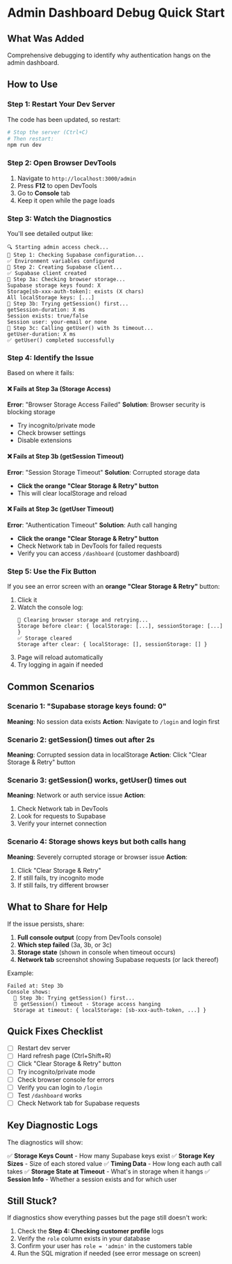 # Admin Dashboard Debug Quick Start

## What Was Added

Comprehensive debugging to identify why authentication hangs on the admin dashboard.

## How to Use

### Step 1: Restart Your Dev Server

The code has been updated, so restart:

```powershell
# Stop the server (Ctrl+C)
# Then restart:
npm run dev
```

### Step 2: Open Browser DevTools

1. Navigate to `http://localhost:3000/admin`
2. Press **F12** to open DevTools
3. Go to **Console** tab
4. Keep it open while the page loads

### Step 3: Watch the Diagnostics

You'll see detailed output like:

```
🔍 Starting admin access check...
📝 Step 1: Checking Supabase configuration...
✅ Environment variables configured
📝 Step 2: Creating Supabase client...
✅ Supabase client created
📝 Step 3a: Checking browser storage...
Supabase storage keys found: X
Storage[sb-xxx-auth-token]: exists (X chars)
All localStorage keys: [...]
📝 Step 3b: Trying getSession() first...
getSession-duration: X ms
Session exists: true/false
Session user: your-email or none
📝 Step 3c: Calling getUser() with 3s timeout...
getUser-duration: X ms
✅ getUser() completed successfully
```

### Step 4: Identify the Issue

Based on where it fails:

#### ❌ Fails at Step 3a (Storage Access)
**Error**: "Browser Storage Access Failed"
**Solution**: Browser security is blocking storage
- Try incognito/private mode
- Check browser settings
- Disable extensions

#### ❌ Fails at Step 3b (getSession Timeout)
**Error**: "Session Storage Timeout"
**Solution**: Corrupted storage data
- **Click the orange "Clear Storage & Retry" button**
- This will clear localStorage and reload

#### ❌ Fails at Step 3c (getUser Timeout)
**Error**: "Authentication Timeout"
**Solution**: Auth call hanging
- **Click the orange "Clear Storage & Retry" button**
- Check Network tab in DevTools for failed requests
- Verify you can access `/dashboard` (customer dashboard)

### Step 5: Use the Fix Button

If you see an error screen with an **orange "Clear Storage & Retry"** button:

1. Click it
2. Watch the console log:
   ```
   🧹 Clearing browser storage and retrying...
   Storage before clear: { localStorage: [...], sessionStorage: [...] }
   ✅ Storage cleared
   Storage after clear: { localStorage: [], sessionStorage: [] }
   ```
3. Page will reload automatically
4. Try logging in again if needed

## Common Scenarios

### Scenario 1: "Supabase storage keys found: 0"
**Meaning**: No session data exists
**Action**: Navigate to `/login` and login first

### Scenario 2: getSession() times out after 2s
**Meaning**: Corrupted session data in localStorage
**Action**: Click "Clear Storage & Retry" button

### Scenario 3: getSession() works, getUser() times out
**Meaning**: Network or auth service issue
**Action**: 
1. Check Network tab in DevTools
2. Look for requests to Supabase
3. Verify your internet connection

### Scenario 4: Storage shows keys but both calls hang
**Meaning**: Severely corrupted storage or browser issue
**Action**:
1. Click "Clear Storage & Retry"
2. If still fails, try incognito mode
3. If still fails, try different browser

## What to Share for Help

If the issue persists, share:

1. **Full console output** (copy from DevTools console)
2. **Which step failed** (3a, 3b, or 3c)
3. **Storage state** (shown in console when timeout occurs)
4. **Network tab** screenshot showing Supabase requests (or lack thereof)

Example:
```
Failed at: Step 3b
Console shows:
  📝 Step 3b: Trying getSession() first...
  ⏰ getSession() timeout - Storage access hanging
  Storage at timeout: { localStorage: [sb-xxx-auth-token, ...] }
```

## Quick Fixes Checklist

- [ ] Restart dev server
- [ ] Hard refresh page (Ctrl+Shift+R)
- [ ] Click "Clear Storage & Retry" button
- [ ] Try incognito/private mode
- [ ] Check browser console for errors
- [ ] Verify you can login to `/login`
- [ ] Test `/dashboard` works
- [ ] Check Network tab for Supabase requests

## Key Diagnostic Logs

The diagnostics will show:

✅ **Storage Keys Count** - How many Supabase keys exist
✅ **Storage Key Sizes** - Size of each stored value
✅ **Timing Data** - How long each auth call takes
✅ **Storage State at Timeout** - What's in storage when it hangs
✅ **Session Info** - Whether a session exists and for which user

## Still Stuck?

If diagnostics show everything passes but the page still doesn't work:

1. Check the **Step 4: Checking customer profile** logs
2. Verify the `role` column exists in your database
3. Confirm your user has `role = 'admin'` in the customers table
4. Run the SQL migration if needed (see error message on screen)

